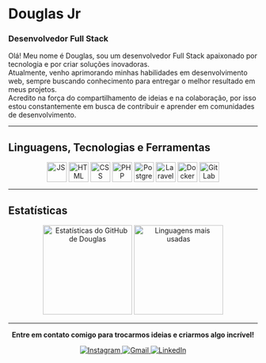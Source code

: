 # Douglas Jr
### Desenvolvedor Full Stack

Olá! Meu nome é Douglas, sou um desenvolvedor Full Stack apaixonado por tecnologia e por criar soluções inovadoras.  
Atualmente, venho aprimorando minhas habilidades em desenvolvimento web, sempre buscando conhecimento para entregar o melhor resultado em meus projetos.  
Acredito na força do compartilhamento de ideias e na colaboração, por isso estou constantemente em busca de contribuir e aprender em comunidades de desenvolvimento.

---

## Linguagens, Tecnologias e Ferramentas

<div align="center" style="display: inline_block">
  <img align="center" alt="JS" height="40" width="40" src="https://cdn.jsdelivr.net/gh/devicons/devicon/icons/javascript/javascript-original.svg" />
  <img align="center" alt="HTML" height="40" width="40" src="https://cdn.jsdelivr.net/gh/devicons/devicon/icons/html5/html5-original.svg" />
  <img align="center" alt="CSS" height="40" width="40" src="https://cdn.jsdelivr.net/gh/devicons/devicon/icons/css3/css3-original.svg" />
  <img align="center" alt="PHP" height="40" width="40" src="https://cdn.jsdelivr.net/gh/devicons/devicon/icons/php/php-original.svg" />
  <img align="center" alt="PostgreSQL" height="40" width="40" src="https://cdn.jsdelivr.net/gh/devicons/devicon/icons/postgresql/postgresql-original.svg" />
  <img align="center" alt="Laravel" height="40" width="40" src="https://cdn.jsdelivr.net/gh/devicons/devicon/icons/laravel/laravel-plain.svg" />
  <img align="center" alt="Docker" height="40" width="40" src="https://cdn.jsdelivr.net/gh/devicons/devicon/icons/docker/docker-original.svg" />
  <img align="center" alt="GitLab" height="40" width="40" src="https://cdn.jsdelivr.net/gh/devicons/devicon/icons/gitlab/gitlab-original.svg" />
</div>

---

## Estatísticas

<div align="center">
  <!-- Substitua SEU_USUARIO pelo seu nome de usuário do GitHub -->
  <img height="180em" src="https://github-readme-stats.vercel.app/api?username=DouglasJr0&show_icons=true&theme=dracula" alt="Estatísticas do GitHub de Douglas"/>
  <img height="180em" src="https://github-readme-stats.vercel.app/api/top-langs/?username=DouglasJr0&layout=compact&theme=dracula" alt="Linguagens mais usadas"/>
</div>

---

<p align="center">
  <b>Entre em contato comigo para trocarmos ideias e criarmos algo incrível!</b>
</p>

<div align="center">
  <!-- Exemplos de botões de contato (Instagram, Gmail, LinkedIn) -->
  <a href="https://www.instagram.com/SEU_INSTAGRAM" target="_blank">
    <img src="https://img.shields.io/badge/Instagram-E4405F?style=for-the-badge&logo=instagram&logoColor=white" alt="Instagram">
  </a>
  <a href="mailto:SEU_EMAIL" target="_blank">
    <img src="https://img.shields.io/badge/Gmail-D14836?style=for-the-badge&logo=gmail&logoColor=white" alt="Gmail">
  </a>
  <a href="https://www.linkedin.com/in/SEU_LINKEDIN" target="_blank">
    <img src="https://img.shields.io/badge/LinkedIn-0077B5?style=for-the-badge&logo=linkedin&logoColor=white" alt="LinkedIn">
  </a>
</div>




